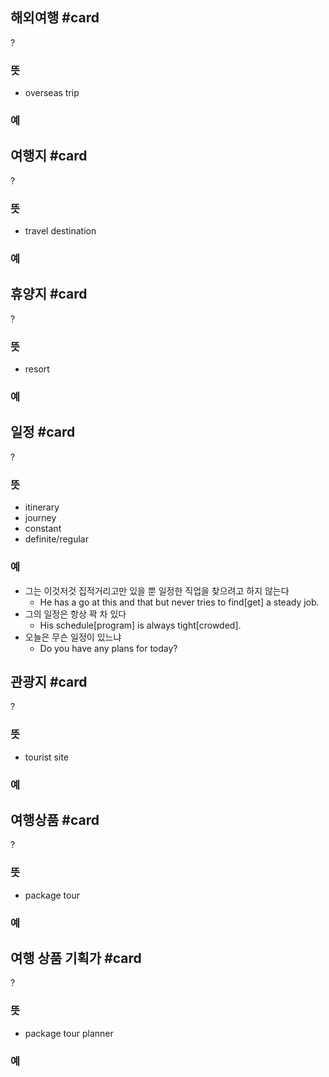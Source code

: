 
## 해외여행 #card
?
### 뜻
- overseas trip
### 예

## 여행지 #card
?
### 뜻
- travel destination
### 예
<!--SR:!2024-09-06,25,272-->

## 휴양지 #card
?
### 뜻
- resort
### 예
<!--SR:!2024-09-06,3,266-->

## 일정 #card
?
### 뜻
- itinerary
- journey
- constant
- definite/regular
### 예
- 그는 이것저것 집적거리고만 있을 뿐 일정한 직업을 찾으려고 하지 않는다
	- He has a go at this and that but never tries to find[get] a steady job.
- 그의 일정은 항상 꽉 차 있다
	- His schedule[program] is always tight[crowded].
- 오늘은 무슨 일정이 있느냐
	- Do you have any plans for today?
<!--SR:!2024-10-20,42,290-->

## 관광지 #card
?
### 뜻
- tourist site
### 예
<!--SR:!2024-09-09,1,207-->

## 여행상품 #card
?
### 뜻
- package tour
### 예
<!--SR:!2024-09-17,9,247-->

## 여행 상품 기획가 #card
?
### 뜻
- package tour planner
### 예
<!--SR:!2024-10-22,48,304-->

